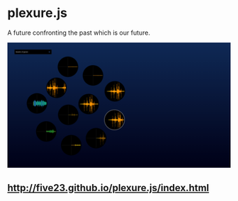 plexure.js
==========
A future confronting the past which is our future.

![screenshot.png](/screenshot.png "screenshot")

http://five23.github.io/plexure.js/index.html
---------------------------------------------

